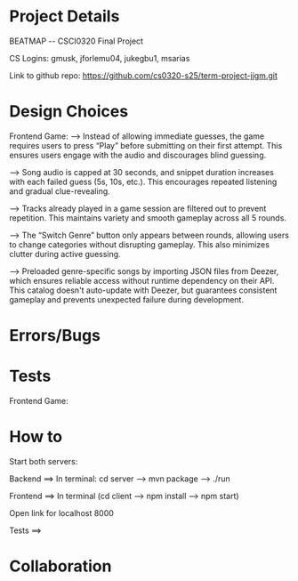 # Project Details
BEATMAP -- CSCI0320 Final Project

CS Logins: gmusk, jforlemu04, jukegbu1, msarias

Link to github repo: https://github.com/cs0320-s25/term-project-jjgm.git


# Design Choices

Frontend Game: 
--> Instead of allowing immediate guesses, the game requires users to press “Play” before submitting on their first attempt. This ensures users engage with the audio and discourages blind guessing.

--> Song audio is capped at 30 seconds, and snippet duration increases with each failed guess (5s, 10s, etc.). This encourages repeated listening and gradual clue-revealing.

--> Tracks already played in a game session are filtered out to prevent repetition. This maintains variety and smooth gameplay across all 5 rounds.

--> The “Switch Genre” button only appears between rounds, allowing users to change categories without disrupting gameplay. This also minimizes clutter during active guessing.

--> Preloaded genre-specific songs by importing JSON files from Deezer, which ensures reliable access without runtime dependency on their API. This catalog doesn't auto-update with Deezer, but guarantees consistent gameplay and prevents unexpected failure during development.

# Errors/Bugs


# Tests
Frontend Game: 


# How to
Start both servers:

Backend ==> In terminal: cd server --> mvn package --> ./run

Frontend ==> In terminal (cd client --> npm install --> npm start)

Open link for localhost 8000 

Tests ==> 

# Collaboration
